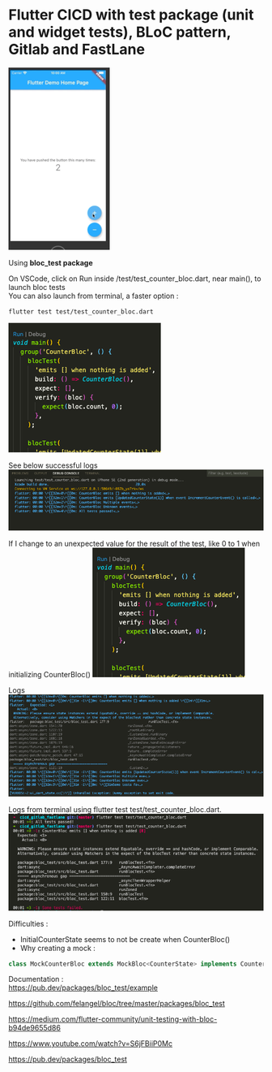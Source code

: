 # Flutter CICD with test package (unit and widget tests), BLoC pattern, Gitlab and FastLane
![Counter App](/assets/CounterApp.png)<br/>

Using <strong>bloc_test package </strong><br/>

On VSCode, click on Run inside /test/test_counter_bloc.dart, near main(), to launch bloc tests<br/>
You can also launch from terminal, a faster option :
```bash
flutter test test/test_counter_bloc.dart 
```
![Run Button](/assets/RunButton.png)<br/>

See below successful logs<br/>
![Logs In Case Of Success](/assets/LogsInCaseOfSuccess.png)<br/>


If I change to an unexpected value for the result of the test, like 0 to 1 when initializing CounterBloc()
![Run Button](/assets/TestError.png)<br/>

Logs
![Run Button](/assets/LogsInCaseOfError.png)<br/>

Logs from terminal using flutter test test/test_counter_bloc.dart.
![Run Button](/assets/LogsTerminal.png)<br/>

Difficulties :
- InitialCounterState seems to not be create when CounterBloc()
- Why creating a mock :
```dart
class MockCounterBloc extends MockBloc<CounterState> implements CounterBloc {}
```

Documentation :<br/>
https://pub.dev/packages/bloc_test/example

https://github.com/felangel/bloc/tree/master/packages/bloc_test

https://medium.com/flutter-community/unit-testing-with-bloc-b94de9655d86

https://www.youtube.com/watch?v=S6jFBiiP0Mc

https://pub.dev/packages/bloc_test